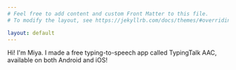 ```yaml
---
# Feel free to add content and custom Front Matter to this file.
# To modify the layout, see https://jekyllrb.com/docs/themes/#overriding-theme-defaults

layout: default
---
```


Hi! I'm Miya. I made a free typing-to-speech app called TypingTalk AAC, available on both Android and iOS!